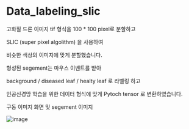 # Data_labeling_slic

고화질 드론 이미지 tif 형식을 100 * 100 pixel로  분할하고

SLIC (super pixel algolithm) 을 사용하여

비슷한 색상의 이미지에 맞게 분할했습니다.

형성된 segement는 마우스 이벤트를 받아 

background / diseased leaf / healty leaf 로 라벨링 하고 

인공신경망 학습을 위한 데이터 형식에 맞게 Pytoch tensor 로 변환하였습니다.

구동 이미지 화면 및 segement 이미지



![image](https://github.com/user-attachments/assets/a58a6368-fb66-4630-b3ca-503c78152536)
